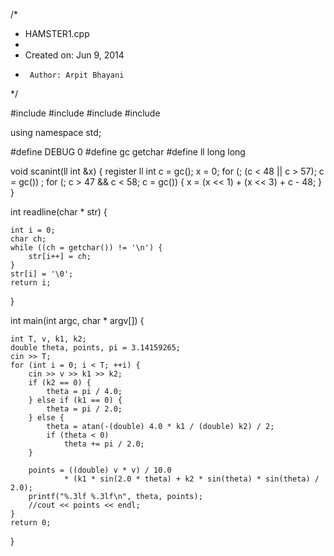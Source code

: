 /*
 * HAMSTER1.cpp
 *
 *  Created on: Jun 9, 2014
 *      Author: Arpit Bhayani
 */

#include <cstdio>
#include <cstdlib>
#include <iostream>
#include <vector>

using namespace std;

#define DEBUG 0
#define gc getchar
#define ll long long

void scanint(ll int &x) {
	register ll int c = gc();
	x = 0;
	for (; (c < 48 || c > 57); c = gc())
		;
	for (; c > 47 && c < 58; c = gc()) {
		x = (x << 1) + (x << 3) + c - 48;
	}
}

int readline(char * str) {

	int i = 0;
	char ch;
	while ((ch = getchar()) != '\n') {
		str[i++] = ch;
	}
	str[i] = '\0';
	return i;
}

int main(int argc, char * argv[]) {

	int T, v, k1, k2;
	double theta, points, pi = 3.14159265;
	cin >> T;
	for (int i = 0; i < T; ++i) {
		cin >> v >> k1 >> k2;
		if (k2 == 0) {
			theta = pi / 4.0;
		} else if (k1 == 0) {
			theta = pi / 2.0;
		} else {
			theta = atan(-(double) 4.0 * k1 / (double) k2) / 2;
			if (theta < 0)
				theta += pi / 2.0;
		}

		points = ((double) v * v) / 10.0
				* (k1 * sin(2.0 * theta) + k2 * sin(theta) * sin(theta) / 2.0);
		printf("%.3lf %.3lf\n", theta, points);
		//cout << points << endl;
	}
	return 0;
}
